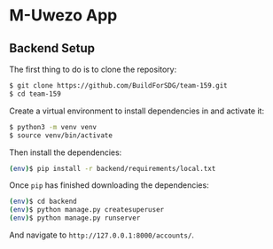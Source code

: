 # M-Uwezo App

## Backend Setup

The first thing to do is to clone the repository:

```sh
$ git clone https://github.com/BuildForSDG/team-159.git
$ cd team-159
```

Create a virtual environment to install dependencies in and activate it:

```sh
$ python3 -m venv venv
$ source venv/bin/activate
```

Then install the dependencies:

```sh
(env)$ pip install -r backend/requirements/local.txt
```
Once `pip` has finished downloading the dependencies:
```sh
(env)$ cd backend
(env)$ python manage.py createsuperuser
(env)$ python manage.py runserver
```
And navigate to `http://127.0.0.1:8000/accounts/`.

